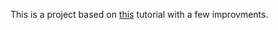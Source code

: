 This is a project based on [this](https://www.youtube.com/watch?v=MPLfOoRUKMU&list=PLFk1_lkqT8MbVOcwEppCPfjGOGhLvcf9G&index=14&ab_channel=OttoBotCode) tutorial with a few improvments.
